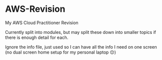 # AWS-Revision
My AWS Cloud Practitioner Revision

Currently split into modules, but may split these down into smaller topics if there is enough detail for each.

Ignore the info file, just used so I can have all the info I need on one screen (no dual screen home setup for my personal laptop 😔)
